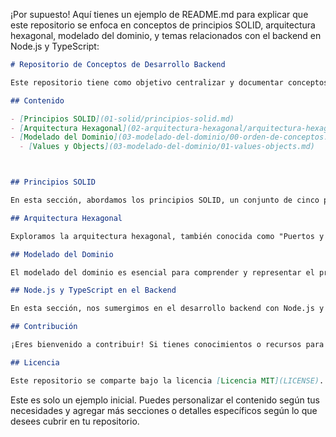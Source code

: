 ¡Por supuesto! Aquí tienes un ejemplo de README.md para explicar que este repositorio se enfoca en conceptos de principios SOLID, arquitectura hexagonal, modelado del dominio, y temas relacionados con el backend en Node.js y TypeScript:

```markdown
# Repositorio de Conceptos de Desarrollo Backend

Este repositorio tiene como objetivo centralizar y documentar conceptos clave relacionados con el desarrollo backend, especialmente enfocado en Node.js y TypeScript. Aquí encontrarás información sobre principios SOLID, arquitectura hexagonal, modelado del dominio y otros temas relevantes para el desarrollo robusto y escalable de aplicaciones en el lado del servidor.

## Contenido

- [Principios SOLID](01-solid/principios-solid.md)
- [Arquitectura Hexagonal](02-arquitectura-hexagonal/arquitectura-hexagonal.md)
- [Modelado del Dominio](03-modelado-del-dominio/00-orden-de-conceptos.md)
  - [Values y Objects](03-modelado-del-dominio/01-values-objects.md)



## Principios SOLID

En esta sección, abordamos los principios SOLID, un conjunto de cinco principios de diseño que promueven la creación de software modular y mantenible. Cada principio se presenta de manera individual, destacando su importancia y cómo aplicarlo en el desarrollo backend.

## Arquitectura Hexagonal

Exploramos la arquitectura hexagonal, también conocida como "Puertos y Adaptadores". Este enfoque arquitectónico se centra en separar las preocupaciones del negocio de los detalles técnicos y de infraestructura. Aquí, entenderás cómo implementar una arquitectura hexagonal efectiva en tus proyectos.

## Modelado del Dominio

El modelado del dominio es esencial para comprender y representar el problema que tu aplicación intenta resolver. En esta sección, abordamos las mejores prácticas para el modelado del dominio, utilizando herramientas y técnicas que facilitan la expresión clara y precisa del contexto del negocio.

## Node.js y TypeScript en el Backend

En esta sección, nos sumergimos en el desarrollo backend con Node.js y TypeScript. Exploramos las ventajas de este stack, proporcionamos ejemplos prácticos y discutimos buenas prácticas para construir aplicaciones backend eficientes y mantenibles.

## Contribución

¡Eres bienvenido a contribuir! Si tienes conocimientos o recursos para compartir sobre los temas mencionados o quieres mejorar la documentación existente, siéntete libre de abrir problemas o enviar solicitudes de extracción.

## Licencia

Este repositorio se comparte bajo la licencia [Licencia MIT](LICENSE).
```

Este es solo un ejemplo inicial. Puedes personalizar el contenido según tus necesidades y agregar más secciones o detalles específicos según lo que desees cubrir en tu repositorio.
